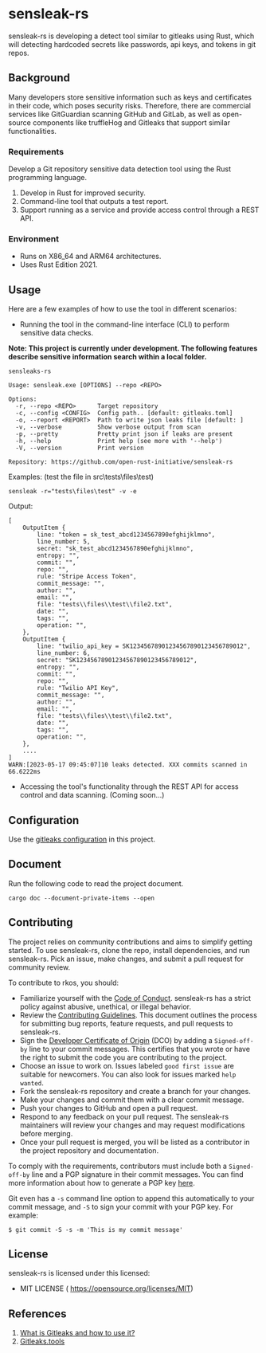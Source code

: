 # sensleak-rs

sensleak-rs is developing a detect tool  similar to gitleaks using Rust, which will detecting hardcoded secrets like passwords, api keys, and tokens in git repos. 

## Background

Many developers store sensitive information such as keys and certificates in their code, which poses security risks. Therefore, there are commercial services like GitGuardian scanning GitHub and GitLab, as well as open-source components like truffleHog and Gitleaks that support similar functionalities.

### Requirements

Develop a Git repository sensitive data detection tool using the Rust programming language.

1. Develop in Rust for improved security.
2. Command-line tool that outputs a test report.
3. Support running as a service and provide access control through a REST API.

### Environment

- Runs on X86_64 and ARM64 architectures.
- Uses Rust Edition 2021.

## Usage

Here are a few examples of how to use the tool in different scenarios:

- Running the tool in the command-line interface (CLI) to perform sensitive data checks.

**Note: This project is currently under development. The following features describe sensitive information search within a local folder.**

```shell
sensleaks-rs

Usage: sensleak.exe [OPTIONS] --repo <REPO>

Options:
  -r, --repo <REPO>      Target repository
  -c, --config <CONFIG>  Config path.. [default: gitleaks.toml]
  -o, --report <REPORT>  Path to write json leaks file [default: ]
  -v, --verbose          Show verbose output from scan
  -p, --pretty           Pretty print json if leaks are present
  -h, --help             Print help (see more with '--help')
  -V, --version          Print version

Repository: https://github.com/open-rust-initiative/sensleak-rs
```

Examples: (test the file in src\tests\files\test)

```shell
sensleak -r="tests\files\test" -v -e
```

Output:

```shell
[
    OutputItem {
        line: "token = sk_test_abcd1234567890efghijklmno",
        line_number: 5,
        secret: "sk_test_abcd1234567890efghijklmno",
        entropy: "",
        commit: "",
        repo: "",
        rule: "Stripe Access Token",
        commit_message: "",
        author: "",
        email: "",
        file: "tests\\files\\test\\file2.txt",
        date: "",
        tags: "",
        operation: "",
    },
    OutputItem {
        line: "twilio_api_key = SK12345678901234567890123456789012",
        line_number: 6,
        secret: "SK12345678901234567890123456789012",
        entropy: "",
        commit: "",
        repo: "",
        rule: "Twilio API Key",
        commit_message: "",
        author: "",
        email: "",
        file: "tests\\files\\test\\file2.txt",
        date: "",
        tags: "",
        operation: "",
    },
    ....
]
WARN:[2023-05-17 09:45:07]10 leaks detected. XXX commits scanned in 66.6222ms
```



- Accessing the tool's functionality through the REST API for access control and data scanning. (Coming soon...)

## Configuration

Use the [gitleaks configuration](https://github.com/gitleaks/gitleaks#configuration) in this project.

## Document

Run the following code to read the project document.

```shell
cargo doc --document-private-items --open
```

## Contributing

The  project relies on community contributions and aims to simplify getting  started. To use sensleak-rs, clone the repo, install dependencies, and run  sensleak-rs. Pick an issue, make changes, and submit a pull request for community review.

To contribute to rkos, you should:

- Familiarize yourself with the [Code of Conduct](https://github.com/open-rust-initiative/rkos/blob/main/CODE-OF-CONDUCT.md). sensleak-rs has a strict policy against abusive, unethical, or illegal behavior.
- Review the [Contributing Guidelines](https://github.com/open-rust-initiative/rkos/blob/main/CONTRIBUTING.md). This document outlines the process for submitting bug reports, feature requests, and pull requests to sensleak-rs.
- Sign the [Developer Certificate of Origin](https://developercertificate.org) (DCO) by adding a `Signed-off-by` line to your commit messages. This certifies that you wrote or have the right to submit the code you are contributing to the project.
- Choose an issue to work on. Issues labeled `good first issue` are suitable for newcomers. You can also look for issues marked `help wanted`.
- Fork the sensleak-rs repository and create a branch for your changes.
- Make your changes and commit them with a clear commit message.
- Push your changes to GitHub and open a pull request.
- Respond to any feedback on your pull request. The sensleak-rs maintainers  will review your changes and may request modifications before merging.
- Once your pull request is merged, you will be listed as a contributor in the project repository and documentation.

To comply with the requirements, contributors must include both a `Signed-off-by` line and a PGP signature in their commit messages. You can find more information about how to generate a PGP key [here](https://docs.github.com/en/github/authenticating-to-github/managing-commit-signature-verification/generating-a-new-gpg-key).

Git even has a `-s` command line option to append this automatically to your commit message, and `-S` to sign your commit with your PGP key. For example:

```shell
$ git commit -S -s -m 'This is my commit message'
```

## License

sensleak-rs is licensed under this licensed:

- MIT LICENSE (  https://opensource.org/licenses/MIT)

## References

1. [What is Gitleaks and how to use it?](https://akashchandwani.medium.com/what-is-gitleaks-and-how-to-use-it-a05f2fb5b034)
2. [Gitleaks.tools](https://github.com/gitleaks/gitleaks)
